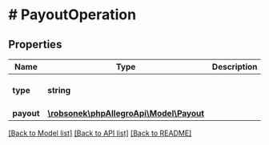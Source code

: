 # # PayoutOperation

## Properties

Name | Type | Description | Notes
------------ | ------------- | ------------- | -------------
**type** | **string** |  | [optional] [default to 'PAYOUT']
**payout** | [**\robsonek\phpAllegroApi\Model\Payout**](Payout.md) |  |

[[Back to Model list]](../../README.md#models) [[Back to API list]](../../README.md#endpoints) [[Back to README]](../../README.md)
